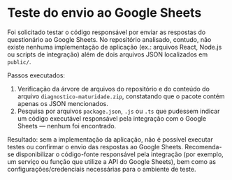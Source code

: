 # Teste do envio ao Google Sheets

Foi solicitado testar o código responsável por enviar as respostas do questionário ao Google Sheets. No repositório analisado, contudo, não existe nenhuma implementação de aplicação (ex.: arquivos React, Node.js ou scripts de integração) além de dois arquivos JSON localizados em `public/`.

Passos executados:

1. Verificação da árvore de arquivos do repositório e do conteúdo do arquivo `diagnostico-maturidade.zip`, constatando que o pacote contém apenas os JSON mencionados.
2. Pesquisa por arquivos `package.json`, `.js` ou `.ts` que pudessem indicar um código executável responsável pela integração com o Google Sheets — nenhum foi encontrado.

Resultado: sem a implementação da aplicação, não é possível executar testes ou confirmar o envio das respostas ao Google Sheets. Recomenda-se disponibilizar o código-fonte responsável pela integração (por exemplo, um serviço ou função que utilize a API do Google Sheets), bem como as configurações/credenciais necessárias para o ambiente de teste.
